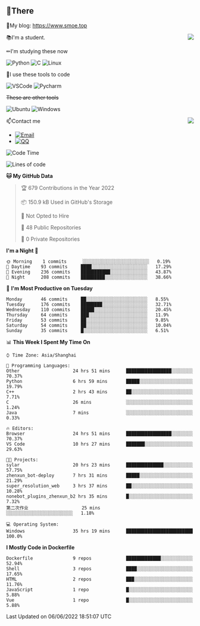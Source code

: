 
## 👏There

📰My blog: https://www.smoe.top

<img align="right" src="https://github-readme-stats.vercel.app/api/top-langs/?username=AkashiCoin"/>


📚I'm a student.

✏I'm studying these now

![Python](https://img.shields.io/badge/-Python-blue?style=flat-square&logo=Python&logoColor=fff)
![C](https://img.shields.io/badge/-C-585858?style=flat-square&logo=C&logoColor=fff)
![Linux](https://img.shields.io/badge/-Linux-black?style=flat-square&logo=Linux&logoColor=fff)

🔨I use these tools to code

![VSCode](https://img.shields.io/badge/-VSCode-blue?style=flat-square&logo=visualstudiocode&logoColor=fff)
![Pycharm](https://img.shields.io/badge/-Pycharm-green?style=flat-square&logo=pycharm&logoColor=fff)

 ~~These are other tools~~

![Ubuntu](https://img.shields.io/badge/-Ubuntu-orange?style=flat-square&logo=Ubuntu&logoColor=fff)
![Windows](https://img.shields.io/badge/-Windows-blue?style=flat-square&logo=Windows&logoColor=fff)

<img align="right" src="https://github-readme-stats.vercel.app/api?username=AkashiCoin" />


📫Contact me

* [![Email](https://img.shields.io/badge/Email-l1040186796@gmail.com-1?style=social&logoColor=fff)](mailto:l1040186796@gmail.com)
* [![QQ](https://img.shields.io/badge/QQ-1040186796-1?style=social&logoColor=fff)](tencent://AddContact/?fromId=45&fromSubId=1&subcmd=all&uin=1040186796&website=www.oicqzone.com)

<!--START_SECTION:waka-->
![Code Time](http://img.shields.io/badge/Code%20Time-0%20secs-blue)

![Lines of code](https://img.shields.io/badge/From%20Hello%20World%20I%27ve%20Written-5%20Thousand%20lines%20of%20code-blue)

**🐱 My GitHub Data** 

> 🏆 679 Contributions in the Year 2022
 > 
> 📦 150.9 kB Used in GitHub's Storage 
 > 
> 🚫 Not Opted to Hire
 > 
> 📜 48 Public Repositories 
 > 
> 🔑 0 Private Repositories  
 > 
**I'm a Night 🦉** 

```text
🌞 Morning    1 commits      ░░░░░░░░░░░░░░░░░░░░░░░░░   0.19% 
🌆 Daytime    93 commits     ████░░░░░░░░░░░░░░░░░░░░░   17.29% 
🌃 Evening    236 commits    ███████████░░░░░░░░░░░░░░   43.87% 
🌙 Night      208 commits    █████████░░░░░░░░░░░░░░░░   38.66%

```
📅 **I'm Most Productive on Tuesday** 

```text
Monday       46 commits     ██░░░░░░░░░░░░░░░░░░░░░░░   8.55% 
Tuesday      176 commits    ████████░░░░░░░░░░░░░░░░░   32.71% 
Wednesday    110 commits    █████░░░░░░░░░░░░░░░░░░░░   20.45% 
Thursday     64 commits     ███░░░░░░░░░░░░░░░░░░░░░░   11.9% 
Friday       53 commits     ██░░░░░░░░░░░░░░░░░░░░░░░   9.85% 
Saturday     54 commits     ██░░░░░░░░░░░░░░░░░░░░░░░   10.04% 
Sunday       35 commits     █░░░░░░░░░░░░░░░░░░░░░░░░   6.51%

```


📊 **This Week I Spent My Time On** 

```text
⌚︎ Time Zone: Asia/Shanghai

💬 Programming Languages: 
Other                    24 hrs 51 mins      █████████████████░░░░░░░░   70.37% 
Python                   6 hrs 59 mins       █████░░░░░░░░░░░░░░░░░░░░   19.79% 
C++                      2 hrs 43 mins       ██░░░░░░░░░░░░░░░░░░░░░░░   7.71% 
C                        26 mins             ░░░░░░░░░░░░░░░░░░░░░░░░░   1.24% 
Java                     7 mins              ░░░░░░░░░░░░░░░░░░░░░░░░░   0.33%

🔥 Editors: 
Browser                  24 hrs 51 mins      █████████████████░░░░░░░░   70.37% 
VS Code                  10 hrs 27 mins      ███████░░░░░░░░░░░░░░░░░░   29.63%

🐱‍💻 Projects: 
sylar                    20 hrs 23 mins      ██████████████░░░░░░░░░░░   57.75% 
zhenxun_bot-deploy       7 hrs 31 mins       █████░░░░░░░░░░░░░░░░░░░░   21.29% 
super_resolution_web     3 hrs 37 mins       ██░░░░░░░░░░░░░░░░░░░░░░░   10.28% 
nonebot_plugins_zhenxun_b2 hrs 35 mins       █░░░░░░░░░░░░░░░░░░░░░░░░   7.32% 
第二次作业                    25 mins             ░░░░░░░░░░░░░░░░░░░░░░░░░   1.18%

💻 Operating System: 
Windows                  35 hrs 19 mins      █████████████████████████   100.0%

```

**I Mostly Code in Dockerfile** 

```text
Dockerfile               9 repos             █████████████░░░░░░░░░░░░   52.94% 
Shell                    3 repos             ████░░░░░░░░░░░░░░░░░░░░░   17.65% 
HTML                     2 repos             ███░░░░░░░░░░░░░░░░░░░░░░   11.76% 
JavaScript               1 repo              █░░░░░░░░░░░░░░░░░░░░░░░░   5.88% 
Vue                      1 repo              █░░░░░░░░░░░░░░░░░░░░░░░░   5.88%

```



 Last Updated on 06/06/2022 18:51:07 UTC
<!--END_SECTION:waka-->
